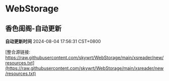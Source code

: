 # WebStorage

## 香色闺阁-自动更新

**自动更新时间** 2024-08-04 17:56:31 CST+0800

[整合源链接: https://raw.githubusercontent.com/skywrt/WebStorage/main/xsreader/new/resources.txt](https://raw.githubusercontent.com/skywrt/WebStorage/main/xsreader/new/resources.txt)
